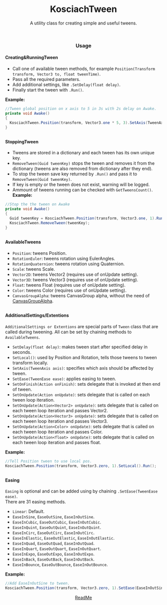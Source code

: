 <h1 align="center">KosciachTween</h1>
<p align="center">
  A utility class for creating simple and useful tweens.
</p>

<br>
<h3 align="center">Usage</h3>
<p align="center">

  #### Creating&RunningTween
  - Call one of available tween methods, for example `Position(Transform transform, Vector3 to, float tweenTime)`.
  - Pass all the required parameters.
  - Add additional settings, like `.SetDelay(float delay)`.
  - Finally start the tween with `.Run()`.<br>

  **Example:**
  ```csharp
  //Tween global position on x axis to 5 in 3s with 2s delay on Awake.
  private void Awake()
  {
    KosciachTween.Position(transform, Vector3.one * 5, 3).SetAxis(TweenAxis.X).SetDelay(2).Run();
  }
  ```

##
  #### StoppingTween
  - Tweens are stored in a dictionary and each tween has its own unique key.
  - `RemoveTween(Guid tweenKey)` stops the tween and removes it from the dictionary (tweens are also removed from dictionary after they end).
  - To stop the tween save key returned by `.Run()` and pass it to `RemoveTween(Guid tweenKey)`.
  - If key is empty or the tween does not exist, warning will be logged.
  - Ammount of tweens running can be checked with `GetTweensCount()`.<br>
  **Example:**
  ```csharp
  //Stop the the tween on Awake
  private void Awake()
  {
    Guid tweenKey = KosciachTween.Position(transform, Vector3.one, 1).Run();
    KosciachTween.RemoveTween(tweenKey);
  }
  ```

##
  #### AvailableTweens
  - `Position`: tweens Position.
  - `RotationEuler`: tweens rotation using EulerAngles.
  - `RotationQuaternion`: tweens rotation using Quaternion.
  - `Scale`: tweens Scale.
  - `Vector2D`: tweens Vector2 (requires use of onUpdate setting).
  - `Vector3D`: tweens Vector3 (requires use of onUpdate setting).
  - `Float`: tweens Float (requires use of onUpdate setting).
  - `Color`: tweens Color (requires use of onUpdate setting).
  - `CanvasGroupAlpha`: tweens CanvasGroup alpha, without the need of <a href="CanvasGroupController.md">CanvasGroupAlpha</a>.

##
  #### AdditionalSettings/Extentions
  `AdditionalSettings or Extentions` are special parts of `Tween` class that are called during tweening.
  All can be set by chaining methods to `AvailableTweens`.

  - `SetDelay(float delay)`: makes tween start after specified delay in seconds.
  - `SetLocal()`: used by Position and Rotation, tells those tweens to tween transform locally.
  - `SetAxis(TweenAxis axis)`: specifies which axis should be affected by tween.
  - `SetEase(TweenEase ease)`: applies easing to tween.
  - `SetOnFinish(Action onFinish)`: sets delegate that is invoked at then end of tween.
  - `SetOnUpdate(Action onUpdate)`: sets delegate that is called on each tween loop iteration.
  - `SetOnUpdate(Action<Vector2> onUpdate)`: sets delegate that is called on each tween loop iteration and passes Vector2.
  - `SetOnUpdate(Action<Vector3> onUpdate)`: sets delegate that is called on each tween loop iteration and passes Vector3.
  - `SetOnUpdate(Action<Color> onUpdate)`: sets delegate that is called on each tween loop iteration and passes Color.
  - `SetOnUpdate(Action<float> onUpdate)`: sets delegate that is called on each tween loop iteration and passes float.
    
  **Example:**
  ```csharp
  //Tell Position tween to use local pos.
  KosciachTween.Position(transform, Vector3.zero, 1).SetLocal().Run();
  ```

##
  #### Easing
  `Easing` is optional and can be added using by chaining `.SetEase(TweenEase ease)`.<br>
  There are 31 easing methods.

  - `Linear`: Default.
  - `EaseInSine`, `EaseOutSine`, `EaseInOutSine`.
  - `EaseInCubic`, `EaseOutCubic`, `EaseInOutCubic`.
  - `EaseInQuint`, `EaseOutQuint`, `EaseInOutQuint`.
  - `EaseInCirc`, `EaseOutCirc`, `EaseInOutCirc`.
  - `EaseInElastic`, `EaseOutElastic`, `EaseInOutElastic`.
  - `EaseInQuad`, `EaseOutQuad`, `EaseInOutQuad`.
  - `EaseInQuart`, `EaseOutQuart`, `EaseInOutQuart`.
  - `EaseInExpo`, `EaseOutExpo`, `EaseInOutExpo`.
  - `EaseInBack`, `EaseOutBack`, `EaseInOutBack`.
  - `EaseInBounce`, `EaseOutBounce`, `EaseInOutBounce`.

  **Example:**
  ```csharp
  //Add EaseInOutSine to tween.
  KosciachTween.Position(transform, Vector3.zero, 1).SetEase(EaseInOutSine).Run();
  ```
  
</p>

<p align="center">
  <a href="README.md">ReadMe</a>
</p>
